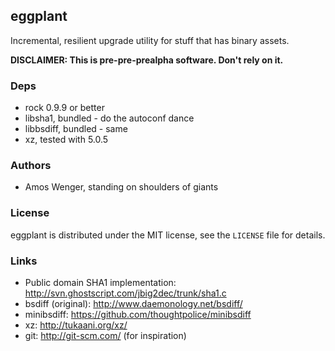 ## eggplant

Incremental, resilient upgrade utility for stuff that has binary assets.

**DISCLAIMER: This is pre-pre-prealpha software. Don't rely on it.**

### Deps

  * rock 0.9.9 or better
  * libsha1, bundled - do the autoconf dance
  * libbsdiff, bundled - same
  * xz, tested with 5.0.5

### Authors

  * Amos Wenger, standing on shoulders of giants

### License

eggplant is distributed under the MIT license, see the `LICENSE` file for details.
  
### Links

  * Public domain SHA1 implementation: <http://svn.ghostscript.com/jbig2dec/trunk/sha1.c>
  * bsdiff (original): <http://www.daemonology.net/bsdiff/>
  * minibsdiff: <https://github.com/thoughtpolice/minibsdiff>
  * xz: <http://tukaani.org/xz/>
  * git: <http://git-scm.com/> (for inspiration)

